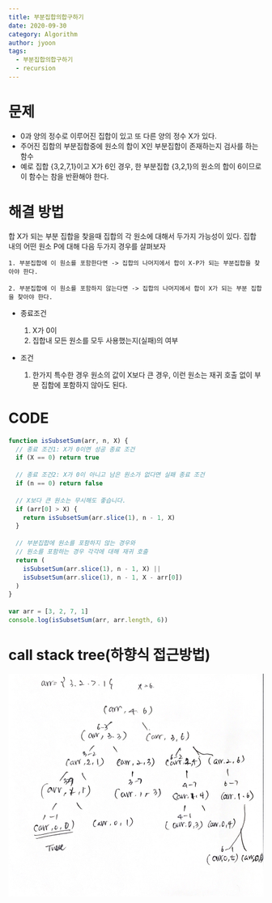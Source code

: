 ```yaml
---
title: 부분집합의합구하기
date: 2020-09-30
category: Algorithm
author: jyoon
tags:
  - 부분집합의합구하기
  - recursion
---
```


# 문제

- 0과 양의 정수로 이루어진 집합이 있고 또 다른 양의 정수 X가 있다.
- 주어진 집합의 부분집합중에 원소의 합이 X인 부분집합이 존재하는지 검사를 하는 함수
- 예로 집합 {3,2,7,1}이고 X가 6인 경우, 한 부분집합 {3,2,1}의 원소의 합이 6이므로 이 함수는 참을 반환해야 한다.

# 해결 방법

합 X가 되는 부분 집합을 찾을때 집합의 각 원소에 대해서 두가지 가능성이 있다.
집합 내의 어떤 원소 P에 대해 다음 두가지 경우를 살펴보자

```
1. 부분집합에 이 원소를 포함한다면 -> 집합의 나머지에서 합이 X-P가 되는 부분집합을 찾아야 한다.

2. 부분집합에 이 원소를 포함하지 않는다면 -> 집합의 나머지에서 합이 X가 되는 부분 집합을 찾아야 한다.
```

- 종료조건

  1. X가 0이
  2. 집합내 모든 원소를 모두 사용했는지(실패)의 여부

- 조건

  1. 한가지 특수한 경우 원소의 값이 X보다 큰 경우, 이런 원소는 재귀 호출 없이 부분 집합에 포함하지 않아도 된다.

# CODE

```js
function isSubsetSum(arr, n, X) {
  // 종료 조건1: X가 0이면 성공 종료 조건
  if (X == 0) return true

  // 종료 조건2: X가 0이 아니고 남은 원소가 없다면 실패 종료 조건
  if (n == 0) return false

  // X보다 큰 원소는 무시해도 좋습니다.
  if (arr[0] > X) {
    return isSubsetSum(arr.slice(1), n - 1, X)
  }

  // 부분집합에 원소를 포함하지 않는 경우와
  // 원소를 포함하는 경우 각각에 대해 재귀 호출
  return (
    isSubsetSum(arr.slice(1), n - 1, X) ||
    isSubsetSum(arr.slice(1), n - 1, X - arr[0])
  )
}

var arr = [3, 2, 7, 1]
console.log(isSubsetSum(arr, arr.length, 6))
```

# call stack tree(하향식 접근방법)

![](./img/04_부분집합의합구하기_callStack.jpeg)
